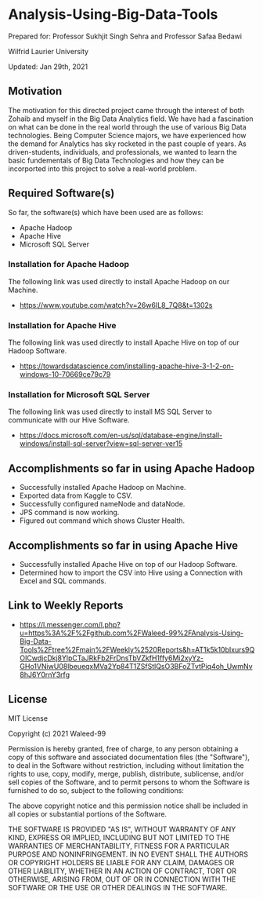 # Analysis-Using-Big-Data-Tools
Prepared for:
Professor Sukhjit Singh Sehra and Professor Safaa Bedawi

Wilfrid Laurier University

Updated: Jan 29th, 2021

## Motivation
The motivation for this directed project came through the interest of both Zohaib and myself in the Big Data Analytics field. We have had a fascination on what can be done in the real world through the use of various Big Data technologies. Being Computer Science majors, we have experienced how the demand for Analytics has sky rocketed in the past couple of years. As driven-students, individuals, and professionals, we wanted to learn the basic fundementals of Big Data Technologies and how they can be incorported into this project to solve a real-world problem.

## Required Software(s)
So far, the software(s) which have been used are as follows:
- Apache Hadoop
- Apache Hive
- Microsoft SQL Server
### Installation for Apache Hadoop
The following link was used directly to install Apache Hadoop on our Machine.
- https://www.youtube.com/watch?v=26w6IL8_7Q8&t=1302s
### Installation for Apache Hive
The following link was used directly to install Apache Hive on top of our Hadoop Software.
- https://towardsdatascience.com/installing-apache-hive-3-1-2-on-windows-10-70669ce79c79
### Installation for Microsoft SQL Server
The following link was used directly to install MS SQL Server to communicate with our Hive Software.
- https://docs.microsoft.com/en-us/sql/database-engine/install-windows/install-sql-server?view=sql-server-ver15

## Accomplishments so far in using Apache Hadoop
- Successfully installed Apache Hadoop on Machine.
- Exported data from Kaggle to CSV.
- Successfully configured nameNode and dataNode.
- JPS command is now working.
- Figured out command which shows Cluster Health.

## Accomplishments so far in using Apache Hive
- Successfully installed Apache Hive on top of our Hadoop Software.
- Determined how to import the CSV into Hive using a Connection with Excel and SQL commands.

## Link to Weekly Reports
- https://l.messenger.com/l.php?u=https%3A%2F%2Fgithub.com%2FWaleed-99%2FAnalysis-Using-Big-Data-Tools%2Ftree%2Fmain%2FWeekly%2520Reports&h=AT1k5k10bIxurs9QOICwdjcDkj8YlpCTaJRkFb2FrDnsTbVZkfH1ffy6Mi2xyYz-GHo1VNiwU08lbeueqxMVa2Yp84T1ZSfStlQsO3BFoZTvtPiq4oh_UwmNv8hJ6Y0rnY3rfg

## License
MIT License

Copyright (c) 2021 Waleed-99

Permission is hereby granted, free of charge, to any person obtaining a copy
of this software and associated documentation files (the "Software"), to deal
in the Software without restriction, including without limitation the rights
to use, copy, modify, merge, publish, distribute, sublicense, and/or sell
copies of the Software, and to permit persons to whom the Software is
furnished to do so, subject to the following conditions:

The above copyright notice and this permission notice shall be included in all
copies or substantial portions of the Software.

THE SOFTWARE IS PROVIDED "AS IS", WITHOUT WARRANTY OF ANY KIND, EXPRESS OR
IMPLIED, INCLUDING BUT NOT LIMITED TO THE WARRANTIES OF MERCHANTABILITY,
FITNESS FOR A PARTICULAR PURPOSE AND NONINFRINGEMENT. IN NO EVENT SHALL THE
AUTHORS OR COPYRIGHT HOLDERS BE LIABLE FOR ANY CLAIM, DAMAGES OR OTHER
LIABILITY, WHETHER IN AN ACTION OF CONTRACT, TORT OR OTHERWISE, ARISING FROM,
OUT OF OR IN CONNECTION WITH THE SOFTWARE OR THE USE OR OTHER DEALINGS IN THE
SOFTWARE.
